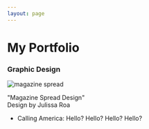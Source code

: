 ```yaml
---
layout: page
---
```


# My Portfolio

### Graphic Design

![magazine spread](https://farm8.staticflickr.com/7366/16252705060_40d7062ae7_b.jpg)

"Magazine Spread Design"  
Design by Julissa Roa 
- Calling America: Hello? Hello? Hello? Hello?
